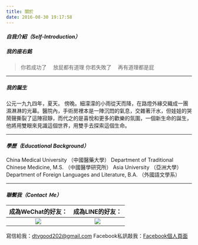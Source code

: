 ```yaml
---
title: 關於
date: 2016-08-30 19:17:58
---
```


#### _自我介紹（Self-Introduction）_
##### 我的座右銘
> 你若成功了
&emsp;放屁都有道理
你若失敗了
&emsp;再有道理都是屁

***

##### 我的誕生
公元一九九四年，夏天。
傍晚。細濛濛的小雨從天而降，在路燈外緣交織成一團濕淋淋的光幕。醫院內，手術房裡本是一陣沉悶的氣息，交雜著汗水，但娃娃的哭鬧聲撕裂了這陣寂靜，而代之的是喜悅和更多的歡樂的氛圍，一個新生命的誕生，他將用雙眼來見識這個世界，用雙手去探索這個生命。
***

#### _學歷（Educational Background）_
China Medical University （中國醫藥大學）
Department of Traditional Chinese Medicine, M.S. （中國醫學研究所）
Asia University （亞洲大學）
Department of Foreign Languages and Literature, B.A. （外國語文學系）
***

#### _聯繫我（Contact Ｍe）_
| 成為WeChat的好友：  | 成為LINE的好友： |
|:-------------: |:---------------:|
| <img src="/blogs/images/wechat.png"> | <img src="/blogs/images/line.jpg"> |

寫信給我：<dtvgood202@gmail.com>
Facebook私訊敲我：[Facebook個人頁面](https://www.facebook.com/dtvgood202)
